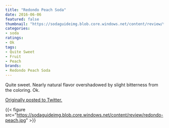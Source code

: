 ```yaml
---
title: "Redondo Peach Soda"
date: 2016-06-06
featured: false
thumbnail: "https://sodaguideimg.blob.core.windows.net/content/review/thumbs/redondo-peach.jpg"
categories:
- soda
ratings:
- Ok
tags:
- Quite Sweet
- Fruit
- Peach
brands:
- Redondo Peach Soda
---
```


Quite sweet. Nearly natural flavor overshadowed by slight bitterness from the coloring. Ok.

[Originally posted to Twitter.](https://twitter.com/Cavorter/status/739952490720956416)

{{< figure src="https://sodaguideimg.blob.core.windows.net/content/review/redondo-peach.jpg" >}}
